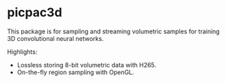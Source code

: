 # picpac3d

This package is for sampling and streaming volumetric samples for
training 3D convolutional neural networks.

Highlights:
- Lossless storing 8-bit volumetric data with H265.
- On-the-fly region sampling with OpenGL.


